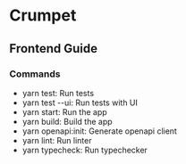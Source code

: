 # Crumpet

## Frontend Guide

### Commands
- yarn test: Run tests
- yarn test --ui: Run tests with UI
- yarn start: Run the app
- yarn build: Build the app
- yarn openapi:init: Generate openapi client
- yarn lint: Run linter
- yarn typecheck: Run typechecker
